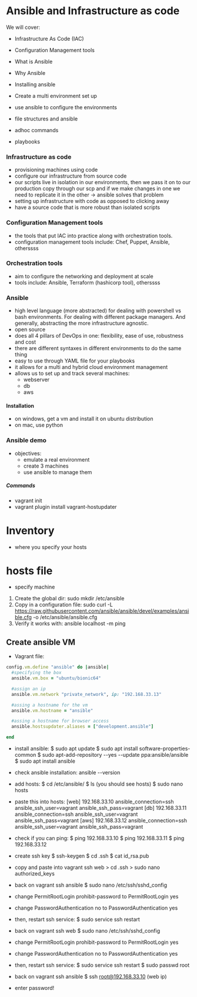 # Ansible and Infrastructure as code

We will cover:
- Infrastructure As Code (IAC)
- Configuration Management tools
- What is Ansible
- Why Ansible

- Installing ansible
- Create a multi environment set up
- use ansible to configure the environments
- file structures and ansible
- adhoc commands
- playbooks

### Infrastructure as code
- provisioning machines using code
- configure our infrastructure from source code
- our scripts live in isolation in our environments, then we pass it on to our production copy through our scp and if we make changes in one we need to replicate it in the other -> ansible solves that problem
- setting up infrastructure with code as opposed to clicking away
- have a source code that is more robust than isolated scripts

### Configuration Management tools
- the tools that put IAC into practice along with orchestration tools.
- configuration management tools include: Chef, Puppet, Ansible, otherssss

### Orchestration tools
- aim to configure the networking and deployment at scale
- tools include: Ansible, Terraform (hashicorp tool), otherssss

### Ansible
- high level language (more abstracted) for dealing with powershell vs bash environments. For dealing with different package managers. And generally, abstracting the more infrastructure agnostic.
- open source
- does all 4 pillars of DevOps in one: flexibility, ease of use, robustness and cost
- there are different syntaxes in different environments to do the same thing
- easy to use through YAML file for your playbooks
- it allows for a multi and hybrid cloud environment management
- allows us to set up and track several machines:
  - webserver
  - db
  - aws

#### Installation
- on windows, get a vm and install it on ubuntu distribution
- on mac, use python

### Ansible demo
- objectives:
  - emulate a real environment
  - create 3 machines
  - use ansible to manage them


##### Commands
- vagrant init
- vagrant plugin install vagrant-hostupdater

# Inventory
- where you specify your hosts

# hosts file
- specify machine
1. Create the global dir: sudo mkdir /etc/ansible
2. Copy in a configuration file: sudo curl -L https://raw.githubusercontent.com/ansible/ansible/devel/examples/ansible.cfg -o /etc/ansible/ansible.cfg
3. Verify it works with: ansible localhost -m ping

## Create ansible VM
- Vagrant file:
```ruby
config.vm.define "ansible" do |ansible|
  #specifying the box
  ansible.vm.box = "ubuntu/bionic64"

  #assign an ip
  ansible.vm.network "private_network", ip: "192.168.33.13"

  #assing a hostname for the vm
  ansible.vm.hostname = "ansible"

  #assing a hostname for browser access
  ansible.hostsupdater.aliases = ["development.ansible"]

end
```

- install ansible:
$ sudo apt update
$ sudo apt install software-properties-common
$ sudo apt-add-repository --yes --update ppa:ansible/ansible
$ sudo apt install ansible

- check ansible installation:
ansible --version

- add hosts:
$ cd /etc/ansible/
$ ls
(you should see hosts)
$ sudo nano hosts
- paste this into hosts:
[web]
192.168.33.10 ansible_connection=ssh ansible_ssh_user=vagrant ansible_ssh_pass=vagrant
[db]
192.168.33.11 ansible_connection=ssh ansible_ssh_user=vagrant ansible_ssh_pass=vagrant
[aws]
192.168.33.12 ansible_connection=ssh ansible_ssh_user=vagrant ansible_ssh_pass=vagrant
- check if you can ping:
$ ping 192.168.33.10
$ ping 192.168.33.11
$ ping 192.168.33.12
- create ssh key
$ ssh-keygen
$ cd .ssh
$ cat id_rsa.pub
- copy and paste into vagrant ssh web > cd .ssh > sudo nano authorized_keys
- back on vagrant ssh ansible
$ sudo nano /etc/ssh/sshd_config
- change PermitRootLogin prohibit-password to PermitRootLogin yes
- change PasswordAuthentication no to PasswordAuthentication yes
- then, restart ssh service:
$ sudo service ssh restart
- back on vagrant ssh web
$ sudo nano /etc/ssh/sshd_config
- change PermitRootLogin prohibit-password to PermitRootLogin yes
- change PasswordAuthentication no to PasswordAuthentication yes
- then, restart ssh service:
$ sudo service ssh restart
$ sudo passwd root
- back on vagrant ssh ansible
$ ssh root@192.168.33.10 (web ip)
- enter password!
